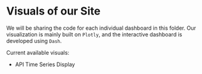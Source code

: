 # Visuals of our Site

We will be sharing the code for each individual dashboard in this folder. Our visualization is mainly built on `Plotly`, and the interactive dashboard is developed using `Dash`. 

Current available visuals:
* API Time Series Display
